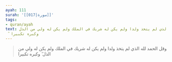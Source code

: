```yaml
---
ayah: 111
surah: '[[017|سورة]]'
tags:
- quran/ayah
text: وقل الحمد لله الذي لم يتخذ ولدا ولم يكن له شريك في الملك ولم يكن له ولي من الذل
  ۖ وكبره تكبيرا
---
```

> وقل الحمد لله الذي لم يتخذ ولدا ولم يكن له شريك في الملك ولم يكن له ولي من الذل ۖ وكبره تكبيرا
